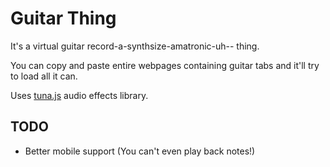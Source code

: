 
Guitar Thing
====

It's a virtual guitar record-a-synthsize-amatronic-uh-- thing.

You can copy and paste entire webpages containing guitar tabs and it'll try to load all it can.




Uses <a href="https://github.com/Dinahmoe/tuna">tuna.js</a> audio effects library.

## TODO

* Better mobile support
  (You can't even play back notes!)

